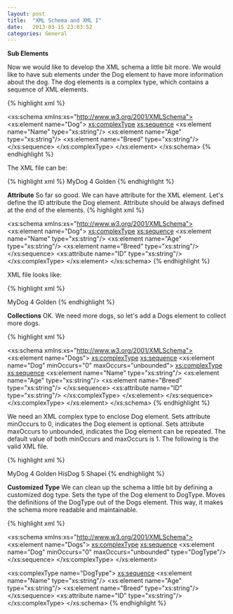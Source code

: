 ```yaml
---
layout: post
title:  "XML Schema and XML I"
date:   2013-03-15 23:03:52
categories: General
---
```


<strong>Sub Elements</strong>

Now we would like to develop the XML schema a little bit more. We would like to have sub elements under the Dog element to have more information about the dog. The dog elements is a complex type, which contains a sequence of XML elements.

{% highlight xml %}
<?xml version="1.0"?>
<xs:schema xmlns:xs="http://www.w3.org/2001/XMLSchema">
  <xs:element name="Dog">
    <xs:complexType>
      <xs:sequence>
        <xs:element name="Name"  type="xs:string"/>
        <xs:element name="Age"   type="xs:string"/>
        <xs:element name="Breed" type="xs:string"/>
      </xs:sequence>
    </xs:complexType>
  </xs:element>
</xs:schema>
{% endhighlight %}

The XML file can be:

{% highlight xml %}
<Dog>
  <Name>MyDog</Name>
  <Age>4</Age>
  <Breed>Golden</Breed>
</Dog>
{% endhighlight %}

<strong>Attribute</strong>
So far so good. We can have attribute for the XML element. Let's define the ID attribute the Dog element. Attribute should be always defined at the end of the elements.
{% highlight xml %}
<?xml version="1.0"?>
<xs:schema xmlns:xs="http://www.w3.org/2001/XMLSchema">
  <xs:element name="Dog">
    <xs:complexType>
      <xs:sequence>
        <xs:element name="Name"  type="xs:string"/>
        <xs:element name="Age"   type="xs:string"/>
        <xs:element name="Breed" type="xs:string"/>
      </xs:sequence>
      <xs:attribute name="ID"    type="xs:string"/>
    </xs:complexType>
  </xs:element>
</xs:schema>
{% endhighlight %}

XML file looks like:

{% highlight xml %}
<?xml version="1.0" encoding="UTF-8" standalone="no"?>
<Dog ID="DOG001">
  <Name>MyDog</Name>
  <Age>4</Age>
  <Breed>Golden</Breed>
</Dog>
{% endhighlight %}

<strong>Collections</strong>
OK. We need more dogs, so let's add a Dogs element to collect more dogs.

{% highlight xml %}
<?xml version="1.0"?>
<xs:schema xmlns:xs="http://www.w3.org/2001/XMLSchema">
  <xs:element name="Dogs">
    <xs:complexType>
      <xs:sequence>
        <xs:element name="Dog" minOccurs="0" 
                    maxOccurs="unbounded">
          <xs:complexType>
            <xs:sequence>
              <xs:element name="Name"  type="xs:string"/>
              <xs:element name="Age"   type="xs:string"/>
              <xs:element name="Breed" type="xs:string"/>
            </xs:sequence>
            <xs:attribute name="ID"    type="xs:string"/>
          </xs:complexType>
        </xs:element>
      </xs:sequence>
    </xs:complexType>
  </xs:element>
</xs:schema>
{% endhighlight %}

We need an XML complex type to enclose Dog element. Sets attribute minOccurs to 0, indicates the Dog element is optional. Sets attribute maxOccurs to unbounded, indicates the Dog element can be repeated. The default value of both minOccurs and maxOccurs is 1. The following is the valid XML file.

{% highlight xml %}
<?xml version="1.0" encoding="UTF-8" standalone="no"?>
<Dogs>
  <Dog ID="DOG001">
    <Name>MyDog</Name>
    <Age>4</Age>
    <Breed>Golden</Breed>
  </Dog>
  <Dog ID="DOG002">
    <Name>HisDog</Name>
    <Age>5</Age>
    <Breed>Shapei</Breed>
  </Dog>
</Dogs>
{% endhighlight %}

<strong>Customized Type</strong>
We can clean up the schema a little bit by defining a customized dog type. Sets the type of the Dog element to DogType. Moves the definitions of the DogType out of the Dogs element. This way, it makes the schema more readable and maintainable.

{% highlight xml %}
<?xml version="1.0"?>
<xs:schema xmlns:xs="http://www.w3.org/2001/XMLSchema">
  <xs:element name="Dogs">
    <xs:complexType>
      <xs:sequence>
        <xs:element name="Dog" minOccurs="0" 
                    maxOccurs="unbounded"
                    type="DogType"/>
      </xs:sequence>
    </xs:complexType>
  </xs:element>

  <xs:complexType name="DogType">
    <xs:sequence>
      <xs:element name="Name"  type="xs:string"/>
      <xs:element name="Age"   type="xs:string"/>
      <xs:element name="Breed" type="xs:string"/>
    </xs:sequence>
    <xs:attribute name="ID"    type="xs:string"/>
  </xs:complexType>
</xs:schema>
{% endhighlight %}